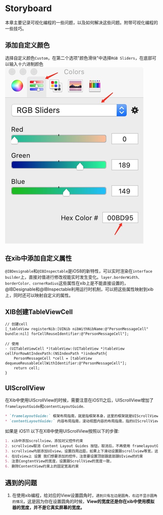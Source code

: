 # Storyboard
本章主要记录可视化编程的一些问题，以及如何解决这些问题。附带可视化编程的一些技巧。

## 添加自定义颜色
选择自定义颜色`Custom`，在第二个选项"颜色滑块"中选择`RGB Sliders`，在底部可以输入十六进制颜色
![](../imgs/ios_img_56.jpg 'size:100')

## 在xib中添加自定义属性
`@IBDesignable`和`@IBInspectable`是iOS8的新特性，可以实时渲染在`interface builder`上，直接对值进行修改视能实时发生变化。`layer.borderWidth、borderColor、cornerRadius`这些属性在xib上是不能直接设置的，@IBDesignable和@IBInspectable利用运行时机制，可以把这些属性映射到xib上，同时还可以映射自定义的属性。

## XIB创建TableViewCell
```oc
// 创建cell
[_tableView registerNib:[UINib nibWithNibName:@"PersonMessageCell" bundle:nil] forCellReuseIdentifier:@"PersonMessageCell"];

// 使用
- (UITableViewCell *)tableView:(UITableView *)tableView cellForRowAtIndexPath:(NSIndexPath *)indexPath{
    PersonMessageCell *cell = [tableView dequeueReusableCellWithIdentifier:@"PersonMessageCell"];
    return cell;
}
```

## UIScrollView
在Xib中使用UIScrollView的时候，需要注意在iOS11之后，UIScrollView增加了`framelayoutGuide`和`contentLayoutGuide`.
```markdown
* `framelayoutGuide:` 框架布局指南，就是指框架本身，这里的框架就是UIScrollView
* `contentLayoutGuide:` 内容布局指南，滚动视图内容的布局指南，指的UIScrollView里面的布局
```




如果是 iOS11 以下在XIB中使用UIScrollView按照以下的步骤:

```markdown
1. xib中添加scrollview，添加对父控件约束
2. scrollview取消 Content Layout Guides 按钮，取消后，不再使用 framelayoutGuide 和 contentLayoutGuide
3. scrollview内部添加UIview，设置四周边距，如果上下滑动设置跟scrollview等宽，这个时候还会报错，不管它
4. 在UIview上 设置 我们想要添加的控件，注意要设置顶部跟底部跟UIview的约束
5. 注意CongtentView的宽度，设置跟ScrollView的宽度一致，
6. 删除ContentView约束上的固定宽高约束
```



## 遇到的问题
1. 在使用xib编程，给对应的View设置圆角时，`遇到只有左边是圆角，右边不显示圆角的情况`，这是因为你在设置圆角的时候，**View的宽度还是你在xib中使用模拟器的宽度，并不是它真实屏幕的宽度。**
